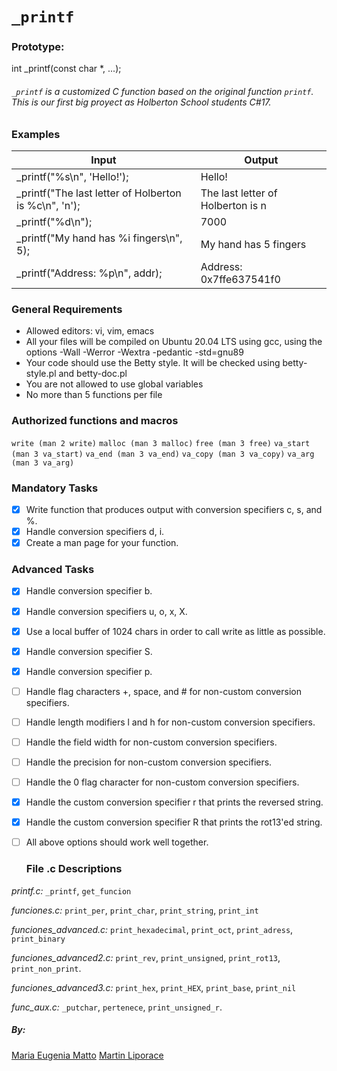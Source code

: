 # `_printf`
### Prototype:

int _printf(const char *, ...);

######  `_printf` is a customized C function based on the original function `printf`. This is our first big proyect as Holberton School students C#17.
### Examples



| Input | Output |
| ------ | ------ |
| _printf("%s\n", 'Hello!'); | Hello! |
| _printf("The last letter of Holberton is %c\n", 'n'); | The last letter of Holberton is n|
| _printf("%d\n"); | 7000 |
| _printf("My hand has %i fingers\n", 5); | My hand has 5 fingers |
| _printf("Address: %p\n", addr); | Address: 0x7ffe637541f0 |

### General Requirements

 - Allowed editors: vi, vim, emacs
 - All your files will be compiled on Ubuntu 20.04 LTS using gcc, using the options -Wall -Werror -Wextra -pedantic -std=gnu89
 - Your code should use the Betty style. It will be checked using betty-style.pl and betty-doc.pl
 - You are not allowed to use global variables
 - No more than 5 functions per file
 
### Authorized functions and macros
``write (man 2 write)``
``malloc (man 3 malloc)``
``free (man 3 free)``
``va_start (man 3 va_start)``
``va_end (man 3 va_end)``
``va_copy (man 3 va_copy)``
``va_arg (man 3 va_arg)``

### Mandatory Tasks
- [x] Write function that produces output with conversion specifiers c, s, and %.
- [x] Handle conversion specifiers d, i.
- [x] Create a man page for your function.

### Advanced Tasks
- [x] Handle conversion specifier b.
- [x] Handle conversion specifiers u, o, x, X.
- [x] Use a local buffer of 1024 chars in order to call write as little as possible.
- [x] Handle conversion specifier S.
- [x] Handle conversion specifier p.
- [ ] Handle flag characters +, space, and # for non-custom conversion specifiers.
- [ ] Handle length modifiers l and h for non-custom conversion specifiers.
- [ ] Handle the field width for non-custom conversion specifiers.
- [ ] Handle the precision for non-custom conversion specifiers.
- [ ] Handle the 0 flag character for non-custom conversion specifiers.
- [x] Handle the custom conversion specifier r that prints the reversed string.
- [x] Handle the custom conversion specifier R that prints the rot13'ed string.
- [ ] All above options should work well together.
 
  ### File .c Descriptions
*printf.c:* `_printf`, `get_funcion`

*funciones.c:* `print_per`, `print_char`, `print_string`, `print_int`

*funciones_advanced.c:* `print_hexadecimal`, `print_oct`, `print_adress`, `print_binary`

*funciones_advanced2.c:* `print_rev`, `print_unsigned`, `print_rot13`, `print_non_print`.

*funciones_advanced3.c:* `print_hex`, `print_HEX`, `print_base`, `print_nil`

*func_aux.c:* `_putchar`, `pertenece`, `print_unsigned_r`.

##### *By:*
[Maria Eugenia Matto](https://www.linkedin.com/in/maria-matto/)
[Martin Liporace](https://www.linkedin.com/in/martin-liporace-es-it-075a80230/)
